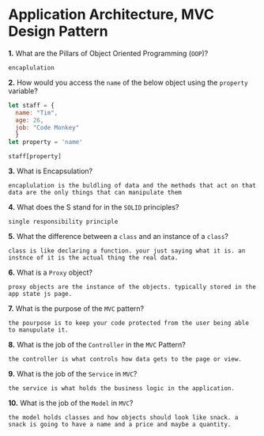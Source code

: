 # Application Architecture, MVC Design Pattern

**1.** What are the Pillars of Object Oriented Programming (`OOP`)?
<!-- enter you answer in the space below -->
```
encaplulation
```
**2.** How would you access the `name` of the below object using the `property` variable?
```js
let staff = {
  name: "Tim",
  age: 26,
  job: "Code Monkey"
  }
let property = 'name'
```
<!-- enter you answer in the space below -->
```
staff[property]
```
**3.** What is Encapsulation?
<!-- enter you answer in the space below -->
```
encaplulation is the buldling of data and the methods that act on that data are the only things that can manipulate them
```
**4.** What does the S stand for in the `SOLID` principles?
<!-- enter you answer in the space below -->
```
single responsibility principle
```
**5.** What the difference between a `class` and an instance of a `class`?
<!-- enter you answer in the space below -->
```
class is like declaring a function. your just saying what it is. an instnce of it is the actual thing the real data.
```
**6.** What is a `Proxy` object?
<!-- enter you answer in the space below -->
```
proxy objects are the instance of the objects. typically stored in the app state js page.
```

**7.** What is the purpose of the `MVC` pattern?
<!-- enter you answer in the space below -->
```
the pourpose is to keep your code protected from the user being able to manupulate it.
```
**8.** What is the job of the `Controller` in the `MVC` Pattern?
<!-- enter you answer in the space below -->
```
the controller is what controls how data gets to the page or view.
```

**9.** What is the job of the `Service` in `MVC`?
<!-- enter you answer in the space below -->
```
the service is what holds the business logic in the application.
```
**10.** What is the job of the `Model` in `MVC`?
<!-- enter you answer in the space below -->
```
the model holds classes and how objects should look like snack. a snack is going to have a name and a price and maybe a quantity.
```

